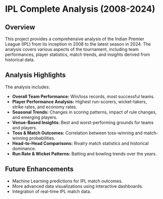 # IPL Complete Analysis (2008-2024)

## Overview
This project provides a comprehensive analysis of the Indian Premier League (IPL) from its inception in 2008 to the latest season in 2024. The analysis covers various aspects of the tournament, including team performances, player statistics, match trends, and insights derived from historical data.

## Analysis Highlights
The analysis includes:
- **Overall Team Performance:** Win/loss records, most successful teams.
- **Player Performance Analysis:** Highest run-scorers, wicket-takers, strike rates, and economy rates.
- **Seasonal Trends:** Changes in scoring patterns, impact of rule changes, and emerging players.
- **Venue-Based Insights:** Best and worst-performing grounds for teams and players.
- **Toss & Match Outcomes:** Correlation between toss-winning and match-winning probabilities.
- **Head-to-Head Comparisons:** Rivalry match statistics and historical dominance.
- **Run Rate & Wicket Patterns:** Batting and bowling trends over the years.

## Future Enhancements
- Machine Learning predictions for IPL match outcomes.
- More advanced data visualizations using interactive dashboards.
- Integration of real-time IPL match data.
